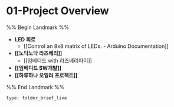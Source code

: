 # 01-Project Overview

%% Begin Landmark %%
- **LED 회로**
	- [[Control an 8x8 matrix of LEDs. - Arduino Documentation]]
- **[[노닥노닥 라즈베리]]**
	- [[임베디드 with 라즈베리파이]]
- **[[임베디드 SW개발]]**
- **[[하루하나 오일러 프로젝트]]**

%% End Landmark %%


```ccard
type: folder_brief_live
```

